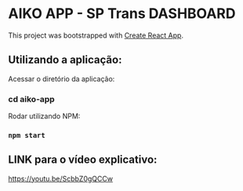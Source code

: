# AIKO APP - SP Trans DASHBOARD

This project was bootstrapped with [Create React App](https://github.com/facebook/create-react-app).

## Utilizando a aplicação:

Acessar o diretório da aplicação:

### cd aiko-app

Rodar utilizando NPM:
### `npm start`

## LINK para o vídeo explicativo:
https://youtu.be/ScbbZ0gQCCw
